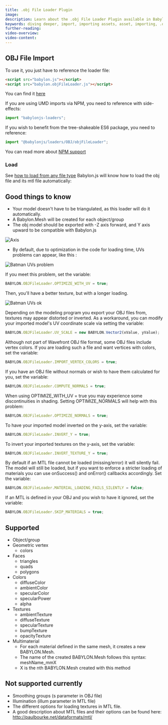 ```yaml
---
title: .obj File Loader Plugin
image:
description: Learn about the .obj File Loader Plugin available in Babylon.js.
keywords: diving deeper, import, importing assets, asset, importing, .obj, obj
further-reading:
video-overview:
video-content:
---
```


## OBJ File Import

To use it, you just have to reference the loader file:

```html
<script src="babylon.js"></script>
<script src="babylon.objFileLoader.js"></script>
```

You can find it [here](https://cdn.babylonjs.com/loaders/babylon.objFileLoader.js)

<Alert severity="warning" title="Warning" description="The CDN should not be used in production environments. The purpose of our CDN is to serve Babylon packages to users learning how to use the platform or running small experiments. Once you've built an application and are ready to share it with the world at large, you should serve all packages from your own CDN."/>

If you are using UMD imports via NPM, you need to reference with side-effects:

```javascript
import "babylonjs-loaders";
```

If you wish to benefit from the tree-shakeable ES6 package, you need to reference:

```javascript
import "@babylonjs/loaders/OBJ/objFileLoader";
```

You can read more about [NPM support](/setup/frameworkPackages/npmSupport)

### Load

See [how to load from any file type](/features/featuresDeepDive/importers/loadingFileTypes)
Babylon.js will know how to load the obj file and its mtl file automatically:

## Good things to know

- Your model doesn't have to be triangulated, as this loader will do it automatically.
- A Babylon.Mesh will be created for each object/group
- The obj model should be exported with -Z axis forward, and Y axis upward to be compatible with Babylon.js

![Axis](/img/how_to/import-obj/axys.jpg)

- By default, due to optimization in the code for loading time, UVs problems can appear, like this :

![Batman UVs problem](/img/how_to/import-obj/uv-issue.jpg)

If you meet this problem, set the variable:

```javascript
BABYLON.OBJFileLoader.OPTIMIZE_WITH_UV = true;
```

Then, you'll have a better texture, but with a longer loading.

![Batman UVs ok](/img/how_to/import-obj/uv-fixed.jpg)

Depending on the modeling program you export your OBJ files from, textures may appear distorted or inverted. As a workaround, you can modify your imported model's UV coordinate scale via setting the variable:

```javascript
BABYLON.OBJFileLoader.UV_SCALE = new BABYLON.Vector2(xValue, yValue);
```

Although not part of Wavefront OBJ file format, some OBJ files include vertex colors. If you are loading such a file and want vertices with colors, set the variable:

```javascript
BABYLON.OBJFileLoader.IMPORT_VERTEX_COLORS = true;
```

If you have an OBJ file without normals or wish to have them calculated for you, set the variable:

```javascript
BABYLON.OBJFileLoader.COMPUTE_NORMALS = true;
```

When using OPTIMIZE_WITH_UV = true you may experience some discontinuities in shading. Setting OPTIMIZE_NORMALS will help with this problem:

```javascript
BABYLON.OBJFileLoader.OPTIMIZE_NORMALS = true;
```

To have your imported model inverted on the y-axis, set the variable:

```javascript
BABYLON.OBJFileLoader.INVERT_Y = true;
```

To invert your imported textures on the y-axis, set the variable:

```javascript
BABYLON.OBJFileLoader.INVERT_TEXTURE_Y = true;
```

By default if an MTL file cannot be loaded (missing/error) it will silently fail. The model will still be loaded, but if you want to enforce a stricter loading of materials you can use onSuccess() and onError() callbacks accordingly. Set the variable:

```javascript
BABYLON.OBJFileLoader.MATERIAL_LOADING_FAILS_SILENTLY = false;
```

If an MTL is defined in your OBJ and you wish to have it ignored, set the variable:

```javascript
BABYLON.OBJFileLoader.SKIP_MATERIALS = true;
```

## Supported

- Object/group
- Geometric vertex
  - colors
- Faces
  - triangles
  - quads
  - polygons
- Colors
  - diffuseColor
  - ambientColor
  - specularColor
  - specularPower
  - alpha
- Textures
  - ambientTexture
  - diffuseTexture
  - specularTexture
  - bumpTexture
  - opacityTexture
- Multimaterial
  - For each material defined in the same mesh, it creates a new BABYLON.Mesh.
  - The name of the created BABYLON.Mesh follows this syntax: meshName_mmX
  - X is the nth BABYLON.Mesh created with this method

## Not supported currently

- Smoothing groups (s parameter in OBJ file)
- Illumination (illum parameter in MTL file)
- The different options for loading textures in MTL file.
- A good description about MTL files and their options can be found here: http://paulbourke.net/dataformats/mtl/
